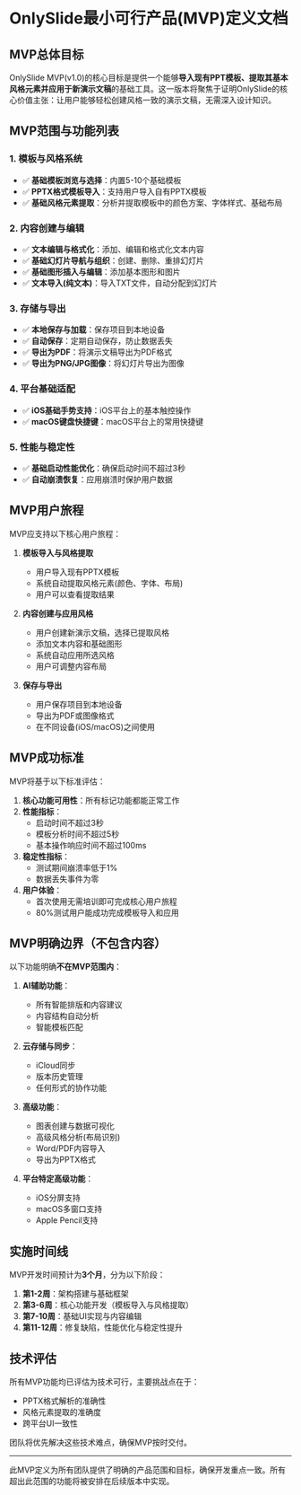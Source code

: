 # OnlySlide最小可行产品(MVP)定义文档

## MVP总体目标

OnlySlide MVP(v1.0)的核心目标是提供一个能够**导入现有PPT模板、提取其基本风格元素并应用于新演示文稿**的基础工具。这一版本将聚焦于证明OnlySlide的核心价值主张：让用户能够轻松创建风格一致的演示文稿，无需深入设计知识。

## MVP范围与功能列表

### 1. 模板与风格系统
- ✅ **基础模板浏览与选择**：内置5-10个基础模板
- ✅ **PPTX格式模板导入**：支持用户导入自有PPTX模板
- ✅ **基础风格元素提取**：分析并提取模板中的颜色方案、字体样式、基础布局

### 2. 内容创建与编辑
- ✅ **文本编辑与格式化**：添加、编辑和格式化文本内容
- ✅ **基础幻灯片导航与组织**：创建、删除、重排幻灯片
- ✅ **基础图形插入与编辑**：添加基本图形和图片
- ✅ **文本导入(纯文本)**：导入TXT文件，自动分配到幻灯片

### 3. 存储与导出
- ✅ **本地保存与加载**：保存项目到本地设备
- ✅ **自动保存**：定期自动保存，防止数据丢失
- ✅ **导出为PDF**：将演示文稿导出为PDF格式
- ✅ **导出为PNG/JPG图像**：将幻灯片导出为图像

### 4. 平台基础适配
- ✅ **iOS基础手势支持**：iOS平台上的基本触控操作
- ✅ **macOS键盘快捷键**：macOS平台上的常用快捷键

### 5. 性能与稳定性
- ✅ **基础启动性能优化**：确保启动时间不超过3秒
- ✅ **自动崩溃恢复**：应用崩溃时保护用户数据

## MVP用户旅程

MVP应支持以下核心用户旅程：

1. **模板导入与风格提取**
   - 用户导入现有PPTX模板
   - 系统自动提取风格元素(颜色、字体、布局)
   - 用户可以查看提取结果

2. **内容创建与应用风格**
   - 用户创建新演示文稿，选择已提取风格
   - 添加文本内容和基础图形
   - 系统自动应用所选风格
   - 用户可调整内容布局

3. **保存与导出**
   - 用户保存项目到本地设备
   - 导出为PDF或图像格式
   - 在不同设备(iOS/macOS)之间使用

## MVP成功标准

MVP将基于以下标准评估：

1. **核心功能可用性**：所有标记功能都能正常工作
2. **性能指标**：
   - 启动时间不超过3秒
   - 模板分析时间不超过5秒
   - 基本操作响应时间不超过100ms
3. **稳定性指标**：
   - 测试期间崩溃率低于1%
   - 数据丢失事件为零
4. **用户体验**：
   - 首次使用无需培训即可完成核心用户旅程
   - 80%测试用户能成功完成模板导入和应用

## MVP明确边界（不包含内容）

以下功能明确**不在MVP范围内**：

1. **AI辅助功能**：
   - 所有智能排版和内容建议
   - 内容结构自动分析
   - 智能模板匹配

2. **云存储与同步**：
   - iCloud同步
   - 版本历史管理
   - 任何形式的协作功能

3. **高级功能**：
   - 图表创建与数据可视化
   - 高级风格分析(布局识别)
   - Word/PDF内容导入
   - 导出为PPTX格式

4. **平台特定高级功能**：
   - iOS分屏支持
   - macOS多窗口支持
   - Apple Pencil支持

## 实施时间线

MVP开发时间预计为**3个月**，分为以下阶段：

1. **第1-2周**：架构搭建与基础框架
2. **第3-6周**：核心功能开发（模板导入与风格提取）
3. **第7-10周**：基础UI实现与内容编辑
4. **第11-12周**：修复缺陷，性能优化与稳定性提升

## 技术评估

所有MVP功能均已评估为技术可行，主要挑战点在于：
- PPTX格式解析的准确性
- 风格元素提取的准确度
- 跨平台UI一致性

团队将优先解决这些技术难点，确保MVP按时交付。

---

此MVP定义为所有团队提供了明确的产品范围和目标，确保开发重点一致。所有超出此范围的功能将被安排在后续版本中实现。
